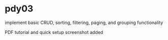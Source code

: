 # pdy03

implement basic CRUD, sorting, filtering, paging, and grouping functionality

PDF tutorial and quick setup screenshot added
